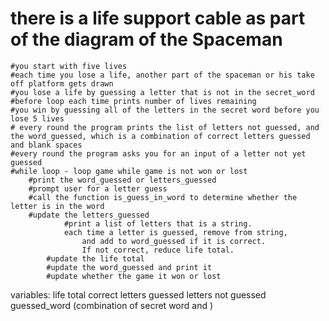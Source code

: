  # there is a life support cable as part of the diagram of the Spaceman
    #you start with five lives
    #each time you lose a life, another part of the spaceman or his take off platform gets drawn    
    #you lose a life by guessing a letter that is not in the secret_word
    #before loop each time prints number of lives remaining
    #you win by guessing all of the letters in the secret word before you lose 5 lives
    # every round the program prints the list of letters not guessed, and the word_guessed, which is a combination of correct letters guessed and blank spaces
    #every round the program asks you for an input of a letter not yet guessed
    #while loop - loop game while game is not won or lost
        #print the word_guessed or letters_guessed
        #prompt user for a letter guess
        #call the function is_guess_in_word to determine whether the letter is in the word
        #update the letters_guessed
                #print a list of letters that is a string. 
                each time a letter is guessed, remove from string, 
                    and add to word_guessed if it is correct. 
                    If not correct, reduce life total. 
            #update the life total
            #update the word_guessed and print it
            #update whether the game it won or lost

variables: 
    life total
    correct letters guessed
    letters not guessed 
    guessed_word (combination of secret word and )
